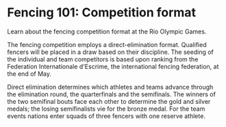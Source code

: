 Fencing 101: Competition format
===============================

Learn about the fencing competition format at the Rio Olympic Games.

The fencing competition employs a direct-elimination format. Qualified fencers will be placed in a draw based on their discipline. The seeding of the individual and team competitors is based upon ranking from the Federation Internationale d'Escrime, the international fencing federation, at the end of May.

Direct elimination determines which athletes and teams advance through the elimination round, the quarterfinals and the semifinals. The winners of the two semifinal bouts face each other to determine the gold and silver medals; the losing semifinalists vie for the bronze medal.
For the team events nations enter squads of three fencers with one reserve athlete.


